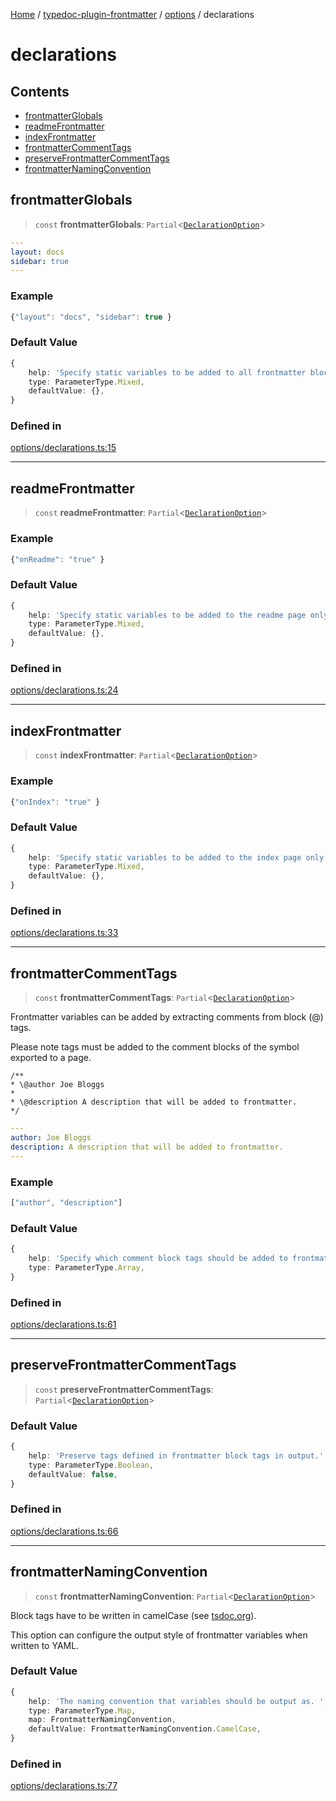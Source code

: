 [Home](../../../../README.md) / [typedoc-plugin-frontmatter](../../../README.md) / [options](../../README.md) / declarations

# declarations

## Contents

* [frontmatterGlobals](#frontmatterglobals)
* [readmeFrontmatter](#readmefrontmatter)
* [indexFrontmatter](#indexfrontmatter)
* [frontmatterCommentTags](#frontmattercommenttags)
* [preserveFrontmatterCommentTags](#preservefrontmattercommenttags)
* [frontmatterNamingConvention](#frontmatternamingconvention)

## frontmatterGlobals

> `const` **frontmatterGlobals**: `Partial`\<[`DeclarationOption`](https://typedoc.org/api/types/Configuration.DeclarationOption.html)>

```yaml filename="YAML"
---
layout: docs
sidebar: true
---
```

### Example

```ts
{"layout": "docs", "sidebar": true }
```

### Default Value

```ts
{
    help: 'Specify static variables to be added to all frontmatter blocks.',
    type: ParameterType.Mixed,
    defaultValue: {},
}
```

### Defined in

[options/declarations.ts:15](https://github.com/typedoc2md/typedoc-plugin-markdown/blob/main/packages/typedoc-plugin-frontmatter/src/options/declarations.ts#L15)

***

## readmeFrontmatter

> `const` **readmeFrontmatter**: `Partial`\<[`DeclarationOption`](https://typedoc.org/api/types/Configuration.DeclarationOption.html)>

### Example

```ts
{"onReadme": "true" }
```

### Default Value

```ts
{
    help: 'Specify static variables to be added to the readme page only.',
    type: ParameterType.Mixed,
    defaultValue: {},
}
```

### Defined in

[options/declarations.ts:24](https://github.com/typedoc2md/typedoc-plugin-markdown/blob/main/packages/typedoc-plugin-frontmatter/src/options/declarations.ts#L24)

***

## indexFrontmatter

> `const` **indexFrontmatter**: `Partial`\<[`DeclarationOption`](https://typedoc.org/api/types/Configuration.DeclarationOption.html)>

### Example

```ts
{"onIndex": "true" }
```

### Default Value

```ts
{
    help: 'Specify static variables to be added to the index page only.',
    type: ParameterType.Mixed,
    defaultValue: {},
}
```

### Defined in

[options/declarations.ts:33](https://github.com/typedoc2md/typedoc-plugin-markdown/blob/main/packages/typedoc-plugin-frontmatter/src/options/declarations.ts#L33)

***

## frontmatterCommentTags

> `const` **frontmatterCommentTags**: `Partial`\<[`DeclarationOption`](https://typedoc.org/api/types/Configuration.DeclarationOption.html)>

Frontmatter variables can be added by extracting comments from block (@) tags.

Please note tags must be added to the comment blocks of the symbol exported to a page.

```ansi filename="Block Tags (someModule.ts)"
/**
* \@author Joe Bloggs
*
* \@description A description that will be added to frontmatter.
*/
```

```yaml filename="YAML (someModule.md)"
---
author: Joe Bloggs
description: A description that will be added to frontmatter.
---
```

### Example

```ts
["author", "description"]
```

### Default Value

```ts
{
    help: 'Specify which comment block tags should be added to frontmatter.',
    type: ParameterType.Array,
}
```

### Defined in

[options/declarations.ts:61](https://github.com/typedoc2md/typedoc-plugin-markdown/blob/main/packages/typedoc-plugin-frontmatter/src/options/declarations.ts#L61)

***

## preserveFrontmatterCommentTags

> `const` **preserveFrontmatterCommentTags**: `Partial`\<[`DeclarationOption`](https://typedoc.org/api/types/Configuration.DeclarationOption.html)>

### Default Value

```ts
{
    help: 'Preserve tags defined in frontmatter block tags in output.',
    type: ParameterType.Boolean,
    defaultValue: false,
}
```

### Defined in

[options/declarations.ts:66](https://github.com/typedoc2md/typedoc-plugin-markdown/blob/main/packages/typedoc-plugin-frontmatter/src/options/declarations.ts#L66)

***

## frontmatterNamingConvention

> `const` **frontmatterNamingConvention**: `Partial`\<[`DeclarationOption`](https://typedoc.org/api/types/Configuration.DeclarationOption.html)>

Block tags have to be written in camelCase (see [tsdoc.org](https://tsdoc.org/pages/spec/tag_kinds)).

This option can configure the output style of frontmatter variables when written to YAML.

### Default Value

```ts
{
    help: 'The naming convention that variables should be output as. ',
    type: ParameterType.Map,
    map: FrontmatterNamingConvention,
    defaultValue: FrontmatterNamingConvention.CamelCase,
}
```

### Defined in

[options/declarations.ts:77](https://github.com/typedoc2md/typedoc-plugin-markdown/blob/main/packages/typedoc-plugin-frontmatter/src/options/declarations.ts#L77)
